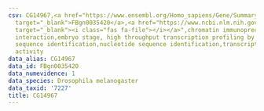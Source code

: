 ```yaml
---
csv: CG14967,<a href="https://www.ensembl.org/Homo_sapiens/Gene/Summary?db=core;g=FBgn0035420"
  target="_blank">FBgn0035420</a>,<a href="https://www.ncbi.nlm.nih.gov/pubmed/15998452"
  target="_blank"><i class="fas fa-file"></i></a>",chromatin immunoprecipitation assay,direct
  interaction,embryo stage, high throughput transcription profiling by microarray,nucleotide
  sequence identification,nucleotide sequence identification,transcriptional regulation,up-regulates
  activity
data_alias: CG14967
data_id: FBgn0035420
data_numevidence: 1
data_species: Drosophila melanogaster
data_taxid: '7227'
title: CG14967
---
```

